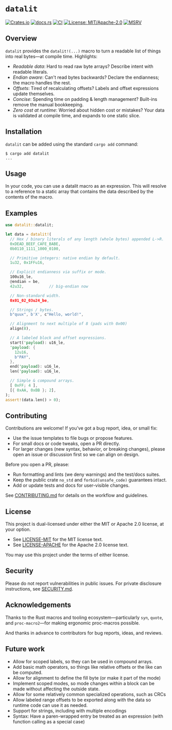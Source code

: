 # `datalit`

[![Crates.io](https://img.shields.io/crates/v/datalit.svg)](https://crates.io/crates/datalit)
[![docs.rs](https://docs.rs/datalit/badge.svg)](https://docs.rs/datalit)
[![CI](https://github.com/naerbnic/datalit/actions/workflows/ci.yaml/badge.svg?branch=main)](https://github.com/naerbnic/datalit/actions/workflows/ci.yaml)
[![License: MIT/Apache-2.0](https://img.shields.io/badge/license-MIT%2FApache--2.0-blue.svg)](https://github.com/naerbnic/datalit#license)
[![MSRV](https://img.shields.io/badge/MSRV-1.89-blue)](./CONTRIBUTING.md#toolchains--msrv)

## Overview

`datalit` provides the `datalit!(...)` macro to turn a readable list of things
into real bytes—at compile time. Highlights:

- _Readable data_: Hard to read raw byte arrays? Describe intent with readable
  literals.
- _Endian aware_: Can't read bytes backwards? Declare the endianness; the
  macro handles the rest.
- _Offsets_: Tired of recalculating offsets? Labels and
  offset expressions update themselves.
- _Concise_: Spending time on padding & length management? Built-ins remove
  the manual bookkeeping.
- _Zero cost at runtime_: Worried about hidden cost or mistakes? Your data is
  validated at compile time, and expands to one static slice.

## Installation

`datalit` can be added using the standard `cargo add` command:

```shell
$ cargo add datalit
...
```

## Usage

In your code, you can use a datalit macro as an expression. This will resolve
to a reference to a static array that contains the data described by the
contents of the macro.

## Examples

```rust
use datalit::datalit;

let data = datalit!(
  // Hex / binary literals of any length (whole bytes) appended L->R.
  0xDEAD_BEEF_CAFE_BABE,
  0b0110_1111_1000_0100,

  // Primitive integers: native endian by default.
  1u32, 0x1FFu16,

  // Explicit endianness via suffix or mode.
  100u16_le,
  @endian = be,
  42u32,           // big-endian now

  // Non-standard width.
  0x01_02_03u24_be,

  // Strings / bytes.
  b"quux", b'X', c"Hello, world!",

  // Alignment to next multiple of 8 (pads with 0x00)
  align(8),

  // A labeled block and offset expressions.
  start('payload): u16_le,
  'payload: {
    12u16,
    b"PAY",
  },
  end('payload): u16_le,
  len('payload): u16_le,

  // Simple & compound arrays.
  [ 0xFF; 4 ],
  [{ 0xAA, 0xBB }; 2],
);
assert!(data.len() > 0);
```

## Contributing

Contributions are welcome! If you’ve got a bug report, idea, or small fix:

- Use the issue templates to file bugs or propose features.
- For small docs or code tweaks, open a PR directly.
- For larger changes (new syntax, behavior, or breaking changes), please open an issue or discussion first so we can align on design.

Before you open a PR, please:

- Run formatting and lints (we deny warnings) and the test/docs suites.
- Keep the public crate `no_std` and `forbid(unsafe_code)` guarantees intact.
- Add or update tests and docs for user-visible changes.

See [CONTRIBUTING.md](./CONTRIBUTING.md) for details on the workflow and guidelines.

## License

This project is dual-licensed under either the MIT or Apache 2.0 license, at
your option.

- See [LICENSE-MIT](./LICENSE-MIT) for the MIT license text.
- See [LICENSE-APACHE](./LICENSE-APACHE) for the Apache 2.0 license text.

You may use this project under the terms of either license.

## Security

Please do not report vulnerabilities in public issues. For private disclosure instructions, see [SECURITY.md](./SECURITY.md).

## Acknowledgements

Thanks to the Rust macros and tooling ecosystem—particularly `syn`, `quote`, and `proc-macro2`—for making ergonomic proc-macros possible.

And thanks in advance to contributors for bug reports, ideas, and reviews.

## Future work

- Allow for scoped labels, so they can be used in compound arrays.
- Add basic math operators, so things like relative offsets or the like can be
  computed.
- Allow for alignment to define the fill byte (or make it part of the mode)
- Implement scoped modes, so mode changes within a block can be made without
  affecting the outside state.
- Allow for some relatively common specialized operations, such as CRCs
- Allow labeled range offsets to be exported along with the data so runtime
  code can use it as needed.
- Support for strings, including with multiple encodings
- Syntax: Have a paren-wrapped entry be treated as an expression (with
  function calling as a special case)
